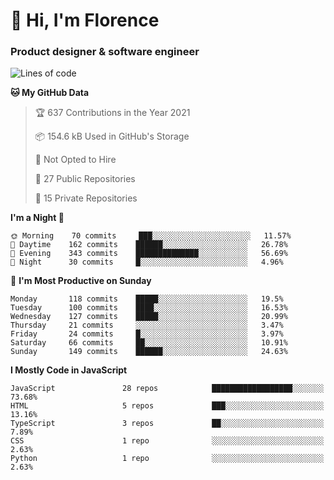 <h1>👋 Hi, I'm Florence</h1>
<h3>Product designer & software engineer</h3>



<!--START_SECTION:waka-->
![Lines of code](https://img.shields.io/badge/From%20Hello%20World%20I%27ve%20Written-1.3%20million%20lines%20of%20code-blue)

**🐱 My GitHub Data** 

> 🏆 637 Contributions in the Year 2021
 > 
> 📦 154.6 kB Used in GitHub's Storage 
 > 
> 🚫 Not Opted to Hire
 > 
> 📜 27 Public Repositories 
 > 
> 🔑 15 Private Repositories  
 > 
**I'm a Night 🦉** 

```text
🌞 Morning    70 commits     ███░░░░░░░░░░░░░░░░░░░░░░   11.57% 
🌆 Daytime    162 commits    ██████░░░░░░░░░░░░░░░░░░░   26.78% 
🌃 Evening    343 commits    ██████████████░░░░░░░░░░░   56.69% 
🌙 Night      30 commits     █░░░░░░░░░░░░░░░░░░░░░░░░   4.96%

```
📅 **I'm Most Productive on Sunday** 

```text
Monday       118 commits    █████░░░░░░░░░░░░░░░░░░░░   19.5% 
Tuesday      100 commits    ████░░░░░░░░░░░░░░░░░░░░░   16.53% 
Wednesday    127 commits    █████░░░░░░░░░░░░░░░░░░░░   20.99% 
Thursday     21 commits     ░░░░░░░░░░░░░░░░░░░░░░░░░   3.47% 
Friday       24 commits     █░░░░░░░░░░░░░░░░░░░░░░░░   3.97% 
Saturday     66 commits     ██░░░░░░░░░░░░░░░░░░░░░░░   10.91% 
Sunday       149 commits    ██████░░░░░░░░░░░░░░░░░░░   24.63%

```

**I Mostly Code in JavaScript** 

```text
JavaScript               28 repos            ██████████████████░░░░░░░   73.68% 
HTML                     5 repos             ███░░░░░░░░░░░░░░░░░░░░░░   13.16% 
TypeScript               3 repos             ██░░░░░░░░░░░░░░░░░░░░░░░   7.89% 
CSS                      1 repo              ░░░░░░░░░░░░░░░░░░░░░░░░░   2.63% 
Python                   1 repo              ░░░░░░░░░░░░░░░░░░░░░░░░░   2.63%

```



<!--END_SECTION:waka-->
